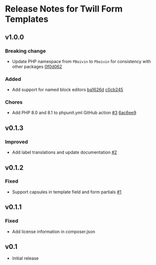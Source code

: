 # Release Notes for Twill Form Templates

## v1.0.0

### Breaking change
- Update PHP namespace from `PBoivin` to `Pboivin` for consistency with other packages [0f0d062](https://github.com/pboivin/twill-form-templates/commit/0f0d062b6733970b65c5cbee1d11bb0d43fd2a56)

### Added
- Add support for named block editors [ba1626d](https://github.com/pboivin/twill-form-templates/commit/ba1626df804b18d3316d7439935c886b4babee5a) [c0cb245](https://github.com/pboivin/twill-form-templates/commit/c0cb245e39c191ec45597f8af8ec9f4844a7df88)

### Chores
- Add PHP 8.0 and 8.1 to phpunit.yml GitHub action [#3](https://github.com/pboivin/twill-form-templates/pull/3) [6ac6ee9](https://github.com/pboivin/twill-form-templates/commit/6ac6ee9251571ce83210695e737838a05437b160)


## v0.1.3

### Improved
- Add label translations and update documentation [#2](https://github.com/pboivin/twill-form-templates/pull/2)


## v0.1.2

### Fixed
- Support capsules in template field and form partials [#1](https://github.com/pboivin/twill-form-templates/pull/1)


## v0.1.1

### Fixed
- Add license information in composer.json


## v0.1
- Initial release
